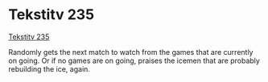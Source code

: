 # Tekstitv 235

[Tekstitv 235](https://yle.fi/aihe/tekstitv?P=235)

Randomly gets the next match to watch from the games that are currently on going. Or if no games are on going, praises the icemen that are probably rebuilding the ice, again.
